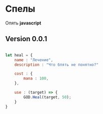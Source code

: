 # Спелы

Опять **javascript**

## Version 0.0.1

```Javascript

let heal = {
    name : "Лечение",
    description : "Что блять не понятно?"

    cost : {
        mana : 100,
    },

    use : (target) => {
        GOD.Heal(target, 50);
    }
}


```
